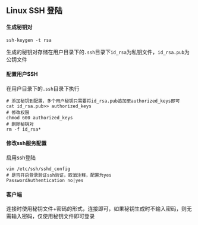 ## Linux SSH 登陆

#### 生成秘钥对

	ssh-keygen -t rsa

生成的秘钥对存储在用户目录下的`.ssh`目录下`id_rsa`为私钥文件，`id_rsa.pub`为公钥文件

#### 配置用户SSH

在用户目录下的`.ssh`目录下执行

	# 添加秘钥到配置，多个用户秘钥只需要将id_rsa.pub追加至authorized_keys即可
	cat id_rsa.pub>> authorized_keys
	# 修改权限
	chmod 600 authorized_keys
	# 删除秘钥对
	rm -f id_rsa* 

#### 修改ssh服务配置

启用ssh登陆

	vim /etc/ssh/sshd_config
	# 是否开启登录验证ssh验证，取消注释，配置为yes
	PasswordAuthentication no|yes

#### 客户端

连接时使用秘钥文件+密码的形式，连接即可，如果秘钥生成时不输入密码，则无需输入密码，仅使用秘钥文件即可登录